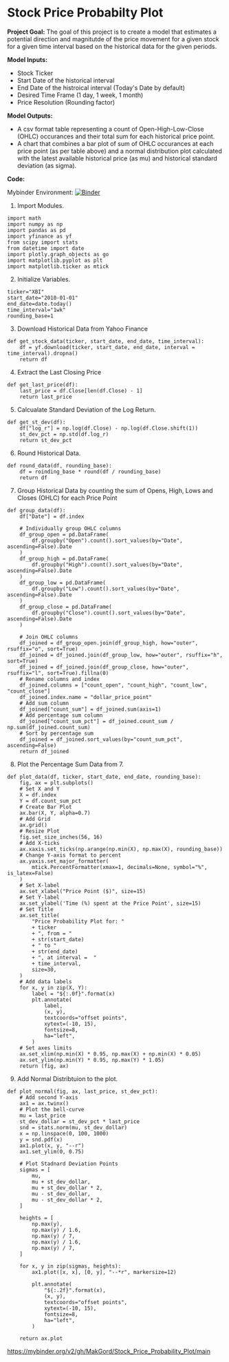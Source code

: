 # Stock Price Probabilty Plot

**Project Goal:**
The goal of this project is to create a model that estimates a potential direction and magnitutde of the price movement for a given stock for a given time interval based on the historical data for the given periods. 



**Model Inputs:** 
- Stock Ticker
- Start Date of the historical interval
- End Date of the histroical interval (Today's Date by default)
- Desired Time Frame (1 day, 1 week, 1 month)
- Price Resolution (Rounding factor)

**Model Outputs:** 
- A csv format table representing a count of Open-High-Low-Close (OHLC) occurances and their total sum for each historical price point. 
- A chart that combines a bar plot of sum of OHLC occurances at each price point (as per table above) and a normal distribution plot calculated with the latest available historical price (as mu) and historical standard deviation (as sigma). 

**Code:** 

Mybinder Environment: [![Binder](http://mybinder.org/badge_logo.svg)](https://mybinder.org/v2/gh/MakGord/Stock_Price_Probability_Plot/main?filepath=index.ipynb)

1. Import Modules.
```
import math
import numpy as np
import pandas as pd
import yfinance as yf
from scipy import stats
from datetime import date
import plotly.graph_objects as go
import matplotlib.pyplot as plt
import matplotlib.ticker as mtick
```
2. Initialize Variables. 
```
ticker="XBI"
start_date="2010-01-01"
end_date=date.today()
time_interval="1wk"
rounding_base=1
```

3. Download Historical Data from Yahoo Finance
```
def get_stock_data(ticker, start_date, end_date, time_interval):
    df = yf.download(ticker, start_date, end_date, interval = time_interval).dropna()
    return df
```


4. Extract the Last Closing Price
```
def get_last_price(df):
    last_price = df.Close[len(df.Close) - 1]
    return last_price
```

5. Calcualate Standard Deviation of the Log Return.
```
def get_st_dev(df):
    df["log_r"] = np.log(df.Close) - np.log(df.Close.shift(1))
    st_dev_pct = np.std(df.log_r)
    return st_dev_pct
```
6. Round Historical Data.
```
def round_data(df, rounding_base):
    df = roinding_base * round(df / rounding_base)
    return df
```

7. Group Historical Data by counting the sum of Opens, High, Lows and Closes (OHLC) for each Price Point
```
def group_data(df):
    df["Date"] = df.index

    # Individually group OHLC columns
    df_group_open = pd.DataFrame(
        df.groupby("Open").count().sort_values(by="Date", ascending=False).Date
    )
    df_group_high = pd.DataFrame(
        df.groupby("High").count().sort_values(by="Date", ascending=False).Date
    )
    df_group_low = pd.DataFrame(
        df.groupby("Low").count().sort_values(by="Date", ascending=False).Date
    )
    df_group_close = pd.DataFrame(
        df.groupby("Close").count().sort_values(by="Date", ascending=False).Date
    )

    # Join OHLC columns
    df_joined = df_group_open.join(df_group_high, how="outer", rsuffix="o", sort=True)
    df_joined = df_joined.join(df_group_low, how="outer", rsuffix="h", sort=True)
    df_joined = df_joined.join(df_group_close, how="outer", rsuffix="l", sort=True).fillna(0)
    # Rename columns and index
    df_joined.columns = ["count_open", "count_high", "count_low", "count_close"]
    df_joined.index.name = "dollar_price_point"
    # Add sum column
    df_joined["count_sum"] = df_joined.sum(axis=1)
    # Add percentage sum column
    df_joined["count_sum_pct"] = df_joined.count_sum / np.sum(df_joined.count_sum)
    # Sort by percentage sum
    df_joined = df_joined.sort_values(by="count_sum_pct", ascending=False)
    return df_joined
```

8. Plot the Percentage Sum Data from 7.

```
def plot_data(df, ticker, start_date, end_date, rounding_base):
    fig, ax = plt.subplots()
    # Set X and Y
    X = df.index
    Y = df.count_sum_pct
    # Create Bar Plot
    ax.bar(X, Y, alpha=0.7)
    # Add Grid
    ax.grid()
    # Resize Plot
    fig.set_size_inches(56, 16)
    # Add X-ticks
    ax.xaxis.set_ticks(np.arange(np.min(X), np.max(X), rounding_base))
    # Change Y-axis format to percent
    ax.yaxis.set_major_formatter(
        mtick.PercentFormatter(xmax=1, decimals=None, symbol="%", is_latex=False)
    )
    # Set X-label
    ax.set_xlabel("Price Point ($)", size=15)
    # Set Y-label
    ax.set_ylabel('Time (%) spent at the Price Point', size=15)
    # Set Title
    ax.set_title(
        "Price Probability Plot for: "
        + ticker
        + ", from = "
        + str(start_date)
        + " to "
        + str(end_date)
        + ", at interval =  "
        + time_interval,
        size=30,
    )
    # Add data labels
    for x, y in zip(X, Y):
        label = "${:.0f}".format(x)
        plt.annotate(
            label,  
            (x, y),  
            textcoords="offset points",  
            xytext=(-10, 15),  
            fontsize=8,
            ha="left",
        )  
    # Set axes limits
    ax.set_xlim(np.min(X) * 0.95, np.max(X) + np.min(X) * 0.05)
    ax.set_ylim(np.min(Y) * 0.95, np.max(Y) * 1.05)
    return (fig, ax)
```
9. Add Normal Distribtuion to the plot. 
```
def plot_normal(fig, ax, last_price, st_dev_pct):
    # Add second Y-axis
    ax1 = ax.twinx()
    # Plot the bell-curve
    mu = last_price
    st_dev_dollar = st_dev_pct * last_price
    snd = stats.norm(mu, st_dev_dollar)
    x = np.linspace(0, 100, 1000)
    y = snd.pdf(x)
    ax1.plot(x, y, "--r")
    ax1.set_ylim(0, 0.75)

    # Plot Stadnard Deviation Points
    sigmas = [
        mu,
        mu + st_dev_dollar,
        mu + st_dev_dollar * 2,
        mu - st_dev_dollar,
        mu - st_dev_dollar * 2,
    ]

    heights = [
        np.max(y),
        np.max(y) / 1.6,
        np.max(y) / 7,
        np.max(y) / 1.6,
        np.max(y) / 7,
    ]

    for x, y in zip(sigmas, heights):
        ax1.plot([x, x], [0, y], "--*r", markersize=12)

        plt.annotate(
            "${:.2f}".format(x),
            (x, y),
            textcoords="offset points",
            xytext=(-10, 15),
            fontsize=8,
            ha="left",
        )

    return ax.plot
 ```


https://mybinder.org/v2/gh/MakGord/Stock_Price_Probability_Plot/main


